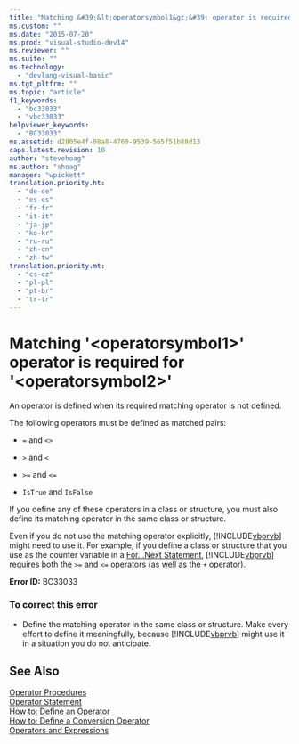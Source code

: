 ```yaml
---
title: "Matching &#39;&lt;operatorsymbol1&gt;&#39; operator is required for &#39;&lt;operatorsymbol2&gt;&#39;"
ms.custom: ""
ms.date: "2015-07-20"
ms.prod: "visual-studio-dev14"
ms.reviewer: ""
ms.suite: ""
ms.technology: 
  - "devlang-visual-basic"
ms.tgt_pltfrm: ""
ms.topic: "article"
f1_keywords: 
  - "bc33033"
  - "vbc33033"
helpviewer_keywords: 
  - "BC33033"
ms.assetid: d2805e4f-08a8-4760-9539-565f51b88d13
caps.latest.revision: 10
author: "stevehoag"
ms.author: "shoag"
manager: "wpickett"
translation.priority.ht: 
  - "de-de"
  - "es-es"
  - "fr-fr"
  - "it-it"
  - "ja-jp"
  - "ko-kr"
  - "ru-ru"
  - "zh-cn"
  - "zh-tw"
translation.priority.mt: 
  - "cs-cz"
  - "pl-pl"
  - "pt-br"
  - "tr-tr"
---
```

# Matching &#39;&lt;operatorsymbol1&gt;&#39; operator is required for &#39;&lt;operatorsymbol2&gt;&#39;
An operator is defined when its required matching operator is not defined.  
  
 The following operators must be defined as matched pairs:  
  
-   `=` and `<>`  
  
-   `>` and `<`  
  
-   `>=` and `<=`  
  
-   `IsTrue` and `IsFalse`  
  
 If you define any of these operators in a class or structure, you must also define its matching operator in the same class or structure.  
  
 Even if you do not use the matching operator explicitly, [!INCLUDE[vbprvb](../code-quality/includes/vbprvb_md.md)] might need to use it. For example, if you define a class or structure that you use as the counter variable in a [For...Next Statement](../Topic/For...Next%20Statement%20\(Visual%20Basic\).md), [!INCLUDE[vbprvb](../code-quality/includes/vbprvb_md.md)] requires both the `>=` and `<=` operators (as well as the `+` operator).  
  
 **Error ID:** BC33033  
  
### To correct this error  
  
-   Define the matching operator in the same class or structure. Make every effort to define it meaningfully, because [!INCLUDE[vbprvb](../code-quality/includes/vbprvb_md.md)] might use it in a situation you do not anticipate.  
  
## See Also  
 [Operator Procedures](../Topic/Operator%20Procedures%20\(Visual%20Basic\).md)   
 [Operator Statement](../Topic/Operator%20Statement.md)   
 [How to: Define an Operator](../Topic/How%20to:%20Define%20an%20Operator%20\(Visual%20Basic\).md)   
 [How to: Define a Conversion Operator](../Topic/How%20to:%20Define%20a%20Conversion%20Operator%20\(Visual%20Basic\).md)   
 [Operators and Expressions](../Topic/Operators%20and%20Expressions%20in%20Visual%20Basic.md)